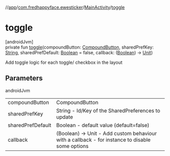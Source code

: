 //[app](../../../index.md)/[com.fredhappyface.ewesticker](../index.md)/[MainActivity](index.md)/[toggle](toggle.md)

# toggle

[androidJvm]\
private fun [toggle](toggle.md)(compoundButton: [CompoundButton](https://developer.android.com/reference/kotlin/android/widget/CompoundButton.html), sharedPrefKey: [String](https://kotlinlang.org/api/latest/jvm/stdlib/kotlin/-string/index.html), sharedPrefDefault: [Boolean](https://kotlinlang.org/api/latest/jvm/stdlib/kotlin/-boolean/index.html) = false, callback: ([Boolean](https://kotlinlang.org/api/latest/jvm/stdlib/kotlin/-boolean/index.html)) -&gt; [Unit](https://kotlinlang.org/api/latest/jvm/stdlib/kotlin/-unit/index.html))

Add toggle logic for each toggle/ checkbox in the layout

## Parameters

androidJvm

| | |
|---|---|
| compoundButton | CompoundButton |
| sharedPrefKey | String - Id/Key of the SharedPreferences to update |
| sharedPrefDefault | Boolean - default value (default=false) |
| callback | (Boolean) -> Unit - Add custom behaviour with a callback - for instance to disable some options |
